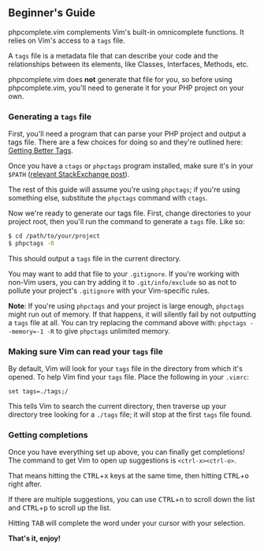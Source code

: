 ## Beginner's Guide

phpcomplete.vim complements Vim's built-in omnicomplete functions. It relies on Vim's access to a `tags` file.

A `tags` file is a metadata file that can describe your code and the relationships between its elements, like Classes, Interfaces, Methods, etc.

phpcomplete.vim does **not** generate that file for you, so before using phpcomplete.vim, you'll need to generate it for your PHP project on your own.

### Generating a `tags` file

First, you'll need a program that can parse your PHP project and output a tags file. There are a few choices for doing so and they're outlined here: [Getting Better Tags](/shawncplus/phpcomplete.vim/wiki/Getting-better-tags).

Once you have a `ctags` or `phpctags` program installed, make sure it's in your `$PATH` ([relevant StackExchange post](https://unix.stackexchange.com/questions/26047/how-to-correctly-add-a-path-to-path)).

The rest of this guide will assume you're using `phpctags`; if you're using something else, substitute the `phpctags` command with `ctags`.

Now we're ready to generate our tags file. First, change directories to your project root, then you'll run the command to generate a `tags` file. Like so:

```sh
$ cd /path/to/your/project
$ phpctags -R
```

This should output a `tags` file in the current directory.

You may want to add that file to your `.gitignore`. If you're working with non-Vim users, you can try adding it to `.git/info/exclude` so as not to pollute your project's `.gitignore` with your Vim-specific rules.

**Note**: If you're using `phpctags` and your project is large enough, `phpctags` might run out of memory. If that happens, it will silently fail by not outputting a `tags` file at all. You can try replacing the command above with: `phpctags --memory=-1 -R` to give `phpctags` unlimited memory.

### Making sure Vim can read your `tags` file

By default, Vim will look for your `tags` file in the directory from which it's opened. To help Vim find your `tags` file. Place the following in your `.vimrc`:

```
set tags=./tags;/
```

This tells Vim to search the current directory, then traverse up your directory tree looking for a `./tags` file; it will stop at the first `tags` file found.

### Getting completions

Once you have everything set up above, you can finally get completions! The command to get Vim to open up suggestions is `<ctrl-x><ctrl-o>`.

That means hitting the <kbd>CTRL</kbd>+<kbd>x</kbd> keys at the same time, then hitting <kbd>CTRL</kbd>+<kbd>o</kbd> right after.

If there are multiple suggestions, you can use <kbd>CTRL</kbd>+<kbd>n</kbd> to scroll down the list and <kbd>CTRL</kbd>+<kbd>p</kbd> to scroll up the list.

Hitting <kbd>TAB</kbd> will complete the word under your cursor with your selection.

**That's it, enjoy!**
